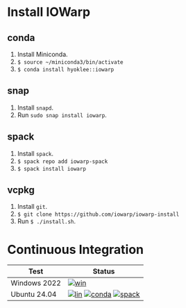 # Install IOWarp

## conda

1. Install Miniconda.
2. `$ source ~/miniconda3/bin/activate`
3. `$ conda install hyoklee::iowarp`

## snap

1. Install `snapd`.
2. Run `sudo snap install iowarp`.

## spack

1. Install `spack`.
2. `$ spack repo add iowarp-spack`
3. `$ spack install iowarp`

## vcpkg

1. Install `git`.
2. `$ git clone https://github.com/iowarp/iowarp-install`
3. Run `$ ./install.sh`.

# Continuous Integration

| Test    | Status |
| --------| ------ |
| Windows 2022 | [![win](https://github.com/iowarp/iowarp-install/actions/workflows/win.yml/badge.svg)](https://github.com/iowarp/iowarp-install/actions/workflows/win.yml) |
| Ubuntu 24.04 |[![lin](https://github.com/iowarp/iowarp-install/actions/workflows/lin.yml/badge.svg)](https://github.com/iowarp/iowarp-install/actions/workflows/lin.yml) [![conda](https://github.com/iowarp/iowarp-install/actions/workflows/lin-cnd.yml/badge.svg)](https://github.com/iowarp/iowarp-install/actions/workflows/lin-cnd.yml) [![spack](https://github.com/iowarp/iowarp-install/actions/workflows/spack.yml/badge.svg)](https://github.com/iowarp/iowarp-install/actions/workflows/spack.yml) |

